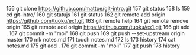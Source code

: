 156  git clone https://github.com/mattpe/git-intro.git
  157  git status
  158  ls
  159  cd git-intro/
  160  git statujs
  161  git status
  162  git remote add origin https://github.com/tuoku/ex1.git
  163  git remote help
  164  git remote remove origin
  165  git remote add origin https://github.com/tuoku/ex1.git
  166  git add .
  167  git commit -m "moi"
  168  git push
  169  git push --set-upstream origin master
  170  mk notes.md
  171  touch notes.md
  172  ls
  173  history
174  cat notes.md
  175  git add .
  176  git commit -m "moii"
  177  git push
  178  history

